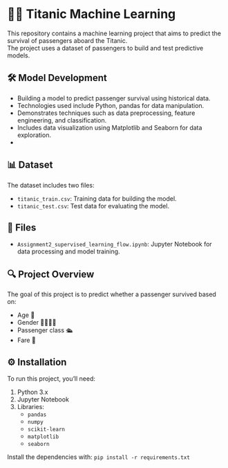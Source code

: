 # 🚢🤖 Titanic Machine Learning 

This repository contains a machine learning project that aims to predict the survival of passengers aboard the Titanic. <br/>
The project uses a dataset of passengers to build and test predictive models.

## 🛠 Model Development

- Building a model to predict passenger survival using historical data.
- Technologies used include Python, pandas for data manipulation.
- Demonstrates techniques such as data preprocessing, feature engineering, and classification.
- Includes data visualization using Matplotlib and Seaborn for data exploration.
- 
## 📊 Dataset

The dataset includes two files:
- `titanic_train.csv`: Training data for building the model.
- `titanic_test.csv`: Test data for evaluating the model.

## 📂 Files

- `Assignment2_supervised_learning_flow.ipynb`: Jupyter Notebook for data processing and model training.

## 🔍 Project Overview

The goal of this project is to predict whether a passenger survived based on:
- Age 👶
- Gender 👩‍🦰👨‍🦱
- Passenger class 🛳️
- Fare 💸

## ⚙️ Installation

To run this project, you’ll need:
1. Python 3.x
2. Jupyter Notebook
3. Libraries:
   - `pandas`
   - `numpy`
   - `scikit-learn`
   - `matplotlib`
   - `seaborn`

Install the dependencies with:
`pip install -r requirements.txt`
